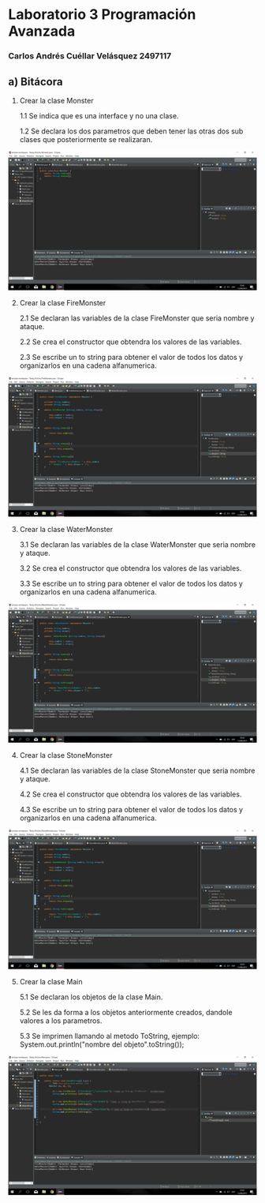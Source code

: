 # Laboratorio 3 Programación Avanzada

### Carlos Andrés Cuéllar Velásquez 2497117
       
## a) Bitácora


1. Crear la clase Monster

   1.1 Se indica que es una interface y no una clase.
   
   1.2 Se declara los dos parametros que deben tener las otras dos sub clases que posteriormente se realizaran.

 ![](Monster.png)

 
2. Crear la clase FireMonster

    2.1 Se declaran las variables de la clase FireMonster que seria nombre y ataque.

    2.2 Se crea el constructor que obtendra los valores de las variables. 

    2.3 Se escribe un to string para obtener el valor de todos los datos y organizarlos en una cadena alfanumerica. 

 ![](Fire.png)
 
3. Crear la clase WaterMonster

    3.1 Se declaran las variables de la clase WaterMonster que seria nombre y ataque.

    3.2 Se crea el constructor que obtendra los valores de las variables. 

    3.3 Se escribe un to string para obtener el valor de todos los datos y organizarlos en una cadena alfanumerica. 
 
  ![](Water.png)
 
 
 4. Crear la clase StoneMonster

    4.1 Se declaran las variables de la clase StoneMonster que seria nombre y ataque.

    4.2 Se crea el constructor que obtendra los valores de las variables. 

    4.3 Se escribe un to string para obtener el valor de todos los datos y organizarlos en una cadena alfanumerica.
 
 ![](Stone.png)
 

5. Crear la clase Main

    5.1 Se declaran los objetos de la clase Main.

    5.2 Se les da forma a los objetos anteriormente creados, dandole valores a los parametros. 

    5.3 Se imprimen llamando al metodo ToString, ejemplo: System.out.println("nombre del objeto".toString());
 
 ![](Main.png)



